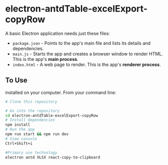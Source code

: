 # electron-antdTable-excelExport-copyRow

A basic Electron application needs just these files:

- `package.json` - Points to the app's main file and lists its details and dependencies.
- `main.js` - Starts the app and creates a browser window to render HTML. This is the app's **main process**.
- `index.html` - A web page to render. This is the app's **renderer process**.

## To Use
installed on your computer. From your command line:

```bash
# Clone this repository

# Go into the repository
cd electron-antdTable-excelExport-copyRow
# Install dependencies
npm install
# Run the app
npm run start && npm run dev
# View console
Ctrl+Shift+i

#Primary use technology
electron antd XLSX react-copy-to-clipboard